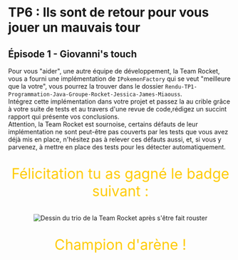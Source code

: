 # TP6 : Ils sont de retour pour vous jouer un mauvais tour

## Épisode 1 - Giovanni's touch

Pour vous "aider", une autre équipe de développement, la Team Rocket, vous a fourni une implémentation de
`IPokemonFactory` qui se veut "meilleure que la votre", vous pourrez la trouver dans le dossier
`Rendu-TP1-Programmation-Java-Groupe-Rocket-Jessica-James-Miaouss`.  
Intégrez cette implémentation dans votre projet et passez la au crible grâce à votre suite de tests et au travers d'une
revue de code,rédigez un succint rapport qui présente vos conclusions.  
Attention, la Team Rocket est sournoise, certains défauts de leur implémentation ne sont peut-être pas couverts par les
tests que vous avez déjà mis en place, n'hésitez pas à relever ces défauts aussi, et, si vous y parvenez, à mettre en
place des tests pour les détecter automatiquement.

<p align="center" style="color: #ffcb05; font-size: 2rem;">
Félicitation tu as gagné le badge suivant :
</p>
<p align="center">
    <img
        alt="Dessin du trio de la Team Rocket après s'être fait rouster"
        src="images/team_rocket.jpg"
        title="Champion d'arène !"
    />
</p>
<p align="center" style="color: #ffcb05; font-size: 2rem;">
Champion d'arène !
</p>
